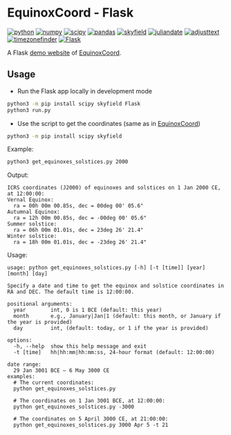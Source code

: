 # EquinoxCoord - Flask

[![python](https://img.shields.io/badge/Python-3.10,_3.11-3776AB?logo=python&logoColor=white)](https://www.python.org) [![numpy](https://img.shields.io/badge/Numpy-2.0.0-013243?logo=numpy&logoColor=white)](https://numpy.org/) [![scipy](https://img.shields.io/badge/SciPy-1.14.0-8CAAE6?logo=scipy&logoColor=white)](https://scipy.org) [![pandas](https://img.shields.io/badge/pandas-1.14.0-150458?logo=Pandas&logoColor=white)](https://pandas.pydata.org/) [![skyfield](https://img.shields.io/badge/Skyfield-1.49-BD9354)](https://rhodesmill.org/skyfield) [![juliandate](https://img.shields.io/badge/Juliandate-1.0.4-BD9354)](https://pypi.org/project/juliandate/) [![adjusttext](https://img.shields.io/badge/adjustText-1.2.0-8ED500)](https://github.com/Phlya/adjustText) [![timezonefinder](https://img.shields.io/badge/timezonefinder-6.5.2-blue)](https://github.com/jannikmi/timezonefinder) [![Flask](https://img.shields.io/badge/Flask-3.0.3-39A6BD?logo=flask&logoColor=white)](https://flask.palletsprojects.com)

A Flask [demo website](https://equinoxcoord.pythonanywhere.com/) of [EquinoxCoord](https://github.com/claude-hao/equinox-coord.git).

## Usage

- Run the Flask app locally in development mode

```sh
python3 -m pip install scipy skyfield Flask
python3 run.py
```

- Use the script to get the coordinates (same as in [EquinoxCoord](https://github.com/claude-hao/equinox-coord.git))

```sh
python3 -m pip install scipy skyfield
```

Example:

```bash
python3 get_equinoxes_solstices.py 2000
```

Output:

```text
ICRS coordinates (J2000) of equinoxes and solstices on 1 Jan 2000 CE, at 12:00:00:
Vernal Equinox:
  ra = 00h 00m 00.85s, dec = 00deg 00' 05.6"
Autumnal Equinox:
  ra = 12h 00m 00.85s, dec = -00deg 00' 05.6"
Summer solstice:
  ra = 06h 00m 01.01s, dec = 23deg 26' 21.4"
Winter solstice:
  ra = 18h 00m 01.01s, dec = -23deg 26' 21.4"
```

Usage:

```text
usage: python get_equinoxes_solstices.py [-h] [-t [time]] [year] [month] [day]

Specify a date and time to get the equinox and solstice coordinates in RA and DEC. The default time is 12:00:00.

positional arguments:
  year        int, 0 is 1 BCE (default: this year)
  month       e.g., January|Jan|1 (default: this month, or January if the year is provided)
  day         int, (default: today, or 1 if the year is provided)

options:
  -h, --help  show this help message and exit
  -t [time]   hh|hh:mm|hh:mm:ss, 24-hour format (default: 12:00:00)

date range:
  29 Jan 3001 BCE – 6 May 3000 CE
examples:
  # The current coordinates:
  python get_equinoxes_solstices.py

  # The coordinates on 1 Jan 3001 BCE, at 12:00:00:
  python get_equinoxes_solstices.py -3000

  # The coordinates on 5 April 3000 CE, at 21:00:00:
  python get_equinoxes_solstices.py 3000 Apr 5 -t 21
```
